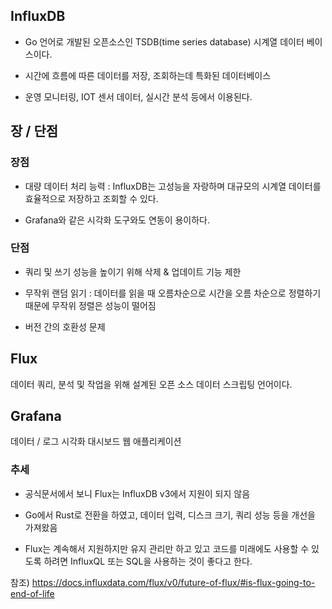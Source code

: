 ## InfluxDB

- Go 언어로 개발된 오픈소스인 TSDB(time series database) 시계열 데이터 베이스이다.

- 시간에 흐름에 따른 데이터를 저장, 조회하는데 특화된 데이터베이스

- 운영 모니터링, IOT 센서 데이터, 실시간 분석 등에서 이용된다.

## 장 / 단점

### 장점

- 대량 데이터 처리 능력 : InfluxDB는 고성능을 자랑하며 대규모의 시계열 데이터를 효율적으로 저장하고 조회할 수 있다.

- Grafana와 같은 시각화 도구와도 연동이 용이하다.

### 단점

- 쿼리 및 쓰기 성능을 높이기 위해 삭제 & 업데이트 기능 제한

- 무작위 랜덤 읽기 : 데이터를 읽을 때 오름차순으로 시간을 오름 차순으로 정렬하기 때문에 무작위 정렬은 성능이 떨어짐

- 버전 간의 호환성 문제

## Flux

데이터 쿼리, 분석 및 작업을 위해 설계된 오픈 소스 데이터 스크립팅 언어이다.

## Grafana

데이터 / 로그 시각화 대시보드 웹 애플리케이션

### 추세

- 공식문서에서 보니 Flux는 InfluxDB v3에서 지원이 되지 않음

- Go에서 Rust로 전환을 하였고, 데이터 입력, 디스크 크기, 쿼리 성능 등을 개선을 가져왔음

- Flux는 계속해서 지원하지만 유지 관리만 하고 있고 코드를 미래에도 사용할 수 있도록 하려면 InfluxQL 또는 SQL을 사용하는 것이 좋다고 한다.

참조) https://docs.influxdata.com/flux/v0/future-of-flux/#is-flux-going-to-end-of-life
